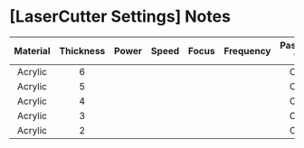 # [LaserCutter Settings] Notes

Material | Thickness | Power | Speed | Focus | Frequency | Passed ?
:------: | :-------: | :---: | :---: | :---: | :-------: | :------:
Acrylic  | 6         |       |       |       |           | OK
Acrylic  | 5         |       |       |       |           | OK
Acrylic  | 4         |       |       |       |           | OK
Acrylic  | 3         |       |       |       |           | OK
Acrylic  | 2         |       |       |       |           | OK
